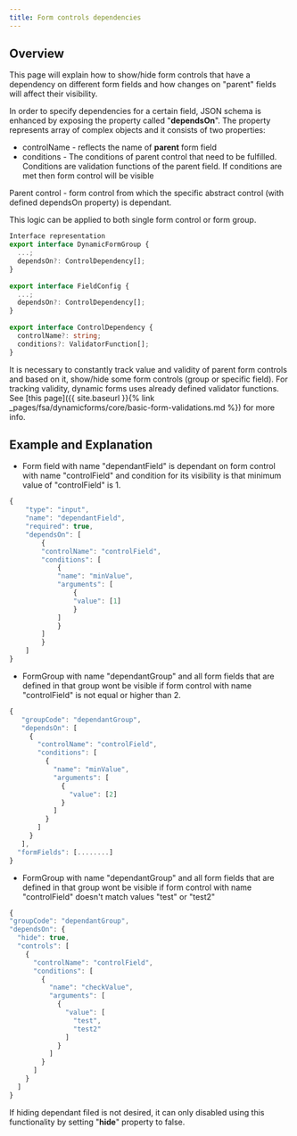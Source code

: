 ```yaml
---
title: Form controls dependencies
---
```


## Overview
This page will explain how to show/hide form controls that have a dependency on different form fields and how changes on "parent" fields will affect their visibility.

In order to specify dependencies for a certain field, JSON schema is enhanced by exposing the property called "**dependsOn**".  The property represents array of complex objects  and it consists of two properties:

- controlName - reflects the name of **parent** form field
- conditions - The conditions of parent control that need to be fulfilled. Conditions are validation functions of the parent field. If conditions are met then form control will be visible

Parent control - form control from which the specific abstract control (with defined dependsOn property) is dependant.

This logic can be applied to both single form control or form group.

```typescript
Interface representation
export interface DynamicFormGroup {
  ...;
  dependsOn?: ControlDependency[];
}
 
export interface FieldConfig {
  ...;
  dependsOn?: ControlDependency[];
}
 
export interface ControlDependency {
  controlName?: string;
  conditions?: ValidatorFunction[];
}
```

It is necessary to constantly track value and validity of parent form controls and based on it, show/hide some form controls (group or specific field). For tracking validity, dynamic forms uses already defined validator functions. See [this page]({{ site.baseurl }}{% link _pages/fsa/dynamicforms/core/basic-form-validations.md %}) for more info.

## Example and Explanation

- Form field with name "dependantField" is dependant on form control with name "controlField" and condition for its visibility is that minimum value of "controlField" is 1.
```typescript
{
    "type": "input",
    "name": "dependantField",
    "required": true,
    "dependsOn": [
        {
        "controlName": "controlField",
        "conditions": [
            {
            "name": "minValue",
            "arguments": [
                {
                "value": [1]
                }
            ]
            }
        ]
        }
    ]
}
```
- FormGroup with name "dependantGroup" and all form fields that are defined in that group wont be visible if form control with name "controlField" is not equal or higher than 2.
```typescript
{
   "groupCode": "dependantGroup",
   "dependsOn": [
     {
       "controlName": "controlField",
       "conditions": [
         {
           "name": "minValue",
           "arguments": [
             {
               "value": [2]
             }
           ]
         }
       ]
     }
   ],
  "formFields": [........]
}
```
- FormGroup with name "dependantGroup" and all form fields that are defined in that group wont be visible if form control with name "controlField" doesn't match values "test" or "test2"
```typescript
{
"groupCode": "dependantGroup",
"dependsOn": {
  "hide": true,
  "controls": [
    {
      "controlName": "controlField",
      "conditions": [
        {
          "name": "checkValue",
          "arguments": [
            {
              "value": [
                "test",
                "test2"
              ]
            }
          ]
        }
      ]
    }
  ]
}
```

If hiding dependant filed is not desired, it can only disabled using this functionality by setting "**hide**" property to false.